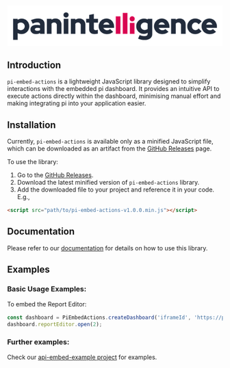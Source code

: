 ![Logo Image](./static/logo.png)

## Introduction

`pi-embed-actions` is a lightweight JavaScript library designed to simplify interactions with the embedded pi dashboard.
It provides an intuitive API to execute actions directly within the dashboard, minimising manual effort and making integrating pi into your application easier.

## Installation

Currently, `pi-embed-actions` is available only as a minified JavaScript file, which can be downloaded as an artifact from the [GitHub Releases](https://github.com/Panintelligence/pi-embed-actions/releases) page.

To use the library:

1. Go to the [GitHub Releases](https://github.com/Panintelligence/pi-embed-actions/releases).
2. Download the latest minified version of `pi-embed-actions` library.
3. Add the downloaded file to your project and reference it in your code. E.g.,

```html
<script src="path/to/pi-embed-actions-v1.0.0.min.js"></script>
```

## Documentation

Please refer to our [documentation](https://panintelligence.github.io/pi-embed-actions/) for details on how to use this library.

## Examples

### Basic Usage Examples:
To embed the Report Editor:
```javascript
const dashboard = PiEmbedActions.createDashboard('iframeId', 'https://pi-dev.uk:8224/pi?lang=en_GB&editorDisplayMode=CONTENT');
dashboard.reportEditor.open(2);
```

### Further examples:

Check our [api-embed-example project](https://github.com/Panintelligence/api-embed-example/tree/main/static_examples) for examples.

